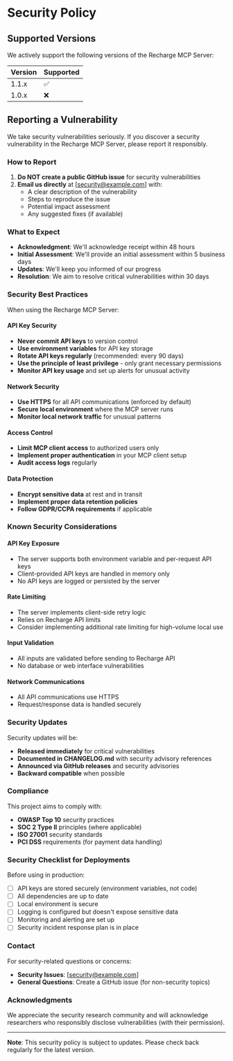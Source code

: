# Security Policy

## Supported Versions

We actively support the following versions of the Recharge MCP Server:

| Version | Supported          |
| ------- | ------------------ |
| 1.1.x   | :white_check_mark: |
| 1.0.x   | :x:                |

## Reporting a Vulnerability

We take security vulnerabilities seriously. If you discover a security vulnerability in the Recharge MCP Server, please report it responsibly.

### How to Report

1. **Do NOT create a public GitHub issue** for security vulnerabilities
2. **Email us directly** at [security@example.com] with:
   - A clear description of the vulnerability
   - Steps to reproduce the issue
   - Potential impact assessment
   - Any suggested fixes (if available)

### What to Expect

- **Acknowledgment**: We'll acknowledge receipt within 48 hours
- **Initial Assessment**: We'll provide an initial assessment within 5 business days
- **Updates**: We'll keep you informed of our progress
- **Resolution**: We aim to resolve critical vulnerabilities within 30 days

### Security Best Practices

When using the Recharge MCP Server:

#### API Key Security
- **Never commit API keys** to version control
- **Use environment variables** for API key storage
- **Rotate API keys regularly** (recommended: every 90 days)
- **Use the principle of least privilege** - only grant necessary permissions
- **Monitor API key usage** and set up alerts for unusual activity

#### Network Security
- **Use HTTPS** for all API communications (enforced by default)
- **Secure local environment** where the MCP server runs
- **Monitor local network traffic** for unusual patterns

#### Access Control
- **Limit MCP client access** to authorized users only
- **Implement proper authentication** in your MCP client setup
- **Audit access logs** regularly

#### Data Protection
- **Encrypt sensitive data** at rest and in transit
- **Implement proper data retention policies**
- **Follow GDPR/CCPA requirements** if applicable

### Known Security Considerations

#### API Key Exposure
- The server supports both environment variable and per-request API keys
- Client-provided API keys are handled in memory only
- No API keys are logged or persisted by the server

#### Rate Limiting
- The server implements client-side retry logic
- Relies on Recharge API limits
- Consider implementing additional rate limiting for high-volume local use

#### Input Validation
- All inputs are validated before sending to Recharge API
- No database or web interface vulnerabilities

#### Network Communications
- All API communications use HTTPS
- Request/response data is handled securely

### Security Updates

Security updates will be:
- **Released immediately** for critical vulnerabilities
- **Documented in CHANGELOG.md** with security advisory references
- **Announced via GitHub releases** and security advisories
- **Backward compatible** when possible

### Compliance

This project aims to comply with:
- **OWASP Top 10** security practices
- **SOC 2 Type II** principles (where applicable)
- **ISO 27001** security standards
- **PCI DSS** requirements (for payment data handling)

### Security Checklist for Deployments

Before using in production:

- [ ] API keys are stored securely (environment variables, not code)
- [ ] All dependencies are up to date
- [ ] Local environment is secure
- [ ] Logging is configured but doesn't expose sensitive data
- [ ] Monitoring and alerting are set up
- [ ] Security incident response plan is in place

### Contact

For security-related questions or concerns:
- **Security Issues**: [security@example.com]
- **General Questions**: Create a GitHub issue (for non-security topics)

### Acknowledgments

We appreciate the security research community and will acknowledge researchers who responsibly disclose vulnerabilities (with their permission).

---

**Note**: This security policy is subject to updates. Please check back regularly for the latest version.